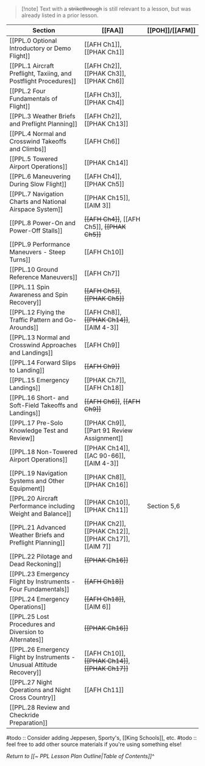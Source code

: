 > [!note] Text with a ~~strikethrough~~ is still relevant to a lesson, but was already listed in a prior lesson.

| Section                                                                                          | [[FAA]]                                               | [[POH]]/[[AFM]] |
| ------------------------------------------------------------------------------------------------ | ----------------------------------------------------- | --------------- |
| [[PPL.0 Optional Introductory or Demo Flight]]                                                   | [[AFH Ch1]], [[PHAK Ch1]]                             |                 |
| [[PPL.1 Aircraft Preflight, Taxiing, and Postflight Procedures]]                                 | [[AFH Ch2]], [[PHAK Ch3]], [[PHAK Ch6]]               |                 |
| [[PPL.2 Four Fundamentals of Flight]]                                                            | [[AFH Ch3]], [[PHAK Ch4]]                             |                 |
| [[PPL.3 Weather Briefs and Preflight Planning]]                                                  | [[AFH Ch2]], [[PHAK Ch13]]                            |                 |
| [[PPL.4 Normal and Crosswind Takeoffs and Climbs]]                                               | [[AFH Ch6]]                                           |                 |
| [[PPL.5 Towered Airport Operations]]                                                             | [[PHAK Ch14]]                                         |                 |
| [[PPL.6 Maneuvering During Slow Flight]]                                                         | [[AFH Ch4]], [[PHAK Ch5]]                             |                 |
| [[PPL.7 Navigation Charts and National Airspace System]]                                         | [[PHAK Ch15]], [[AIM 3]]                              |                 |
| [[PPL.8 Power-On and Power-Off Stalls]]                                                          | ~~[[AFH Ch4]]~~, [[AFH Ch5]], ~~[[PHAK Ch5]]~~        |                 |
| [[PPL.9 Performance Maneuvers - Steep Turns]]                                                    | [[AFH Ch10]]                                          |                 |
| [[PPL.10 Ground Reference Maneuvers]]                                                            | [[AFH Ch7]]                                           |                 |
| [[PPL.11 Spin Awareness and Spin Recovery]]                                                      | ~~[[AFH Ch5]]~~, ~~[[PHAK Ch5]]~~                     |                 |
| [[PPL.12 Flying the Traffic Pattern and Go-Arounds]]                                             | [[AFH Ch8]], ~~[[PHAK Ch14]]~~, [[AIM 4-3]]           |                 |
| [[PPL.13 Normal and Crosswind Approaches and Landings]]                                          | [[AFH Ch9]]                                           |                 |
| [[PPL.14 Forward Slips to Landing]]                                                              | ~~[[AFH Ch9]]~~                                       |                 |
| [[PPL.15 Emergency Landings]]                                                                    | [[PHAK Ch7]], [[AFH Ch18]]                            |                 |
| [[PPL.16 Short- and Soft-Field Takeoffs and Landings]]                                           | ~~[[AFH Ch6]]~~, ~~[[AFH Ch9]]~~                      |                 |
| [[PPL.17 Pre-Solo Knowledge Test and Review]]                                                    | [[PHAK Ch9]], [[Part 91 Review Assignment]]           |                 |
| [[PPL.18 Non-Towered Airport Operations]]                                                        | [[PHAK Ch14]], [[AC 90-66]], [[AIM 4-3]]              |                 |
| [[PPL.19 Navigation Systems and Other Equipment]]                                                | [[PHAK Ch8]], [[PHAK Ch16]]                           |                 |
| [[PPL.20 Aircraft Performance including Weight and Balance]]                                     | [[PHAK Ch10]], [[PHAK Ch11]]                          | Section 5,6    |
| [[PPL.21 Advanced Weather Briefs and Preflight Planning]]                                        | [[PHAK Ch2]], [[PHAK Ch12]], [[PHAK Ch17]], [[AIM 7]] |                 |
| [[PPL.22 Pilotage and Dead Reckoning]]                                                           | ~~[[PHAK Ch16]]~~                                     |                 |
| [[PPL.23 Emergency Flight by Instruments - Four Fundamentals]]                      | ~~[[AFH Ch18]]~~                                      |                 |
| [[PPL.24 Emergency Operations]]                                                                  | ~~[[AFH Ch18]]~~, [[AIM 6]]                           |                 |
| [[PPL.25 Lost Procedures and Diversion to Alternates]]                                          | ~~[[PHAK Ch16]]~~                                     |                 |
| [[PPL.26 Emergency Flight by Instruments - Unusual Attitude Recovery]] | [[AFH Ch10]], ~~[[PHAK Ch14]]~~, ~~[[PHAK Ch17]]~~    |                 |
| [[PPL.27 Night Operations and Night Cross Country]]                                              | [[AFH Ch11]]                                          |                 |
| [[PPL.28 Review and Checkride Preparation]]                                                      |                                                       |                 |


#todo :: Consider adding Jeppesen, Sporty's, [[King Schools]], etc.
#todo :: feel free to add other source materials if you're using something else!

*Return to [[~ PPL Lesson Plan Outline|Table of Contents]]^*